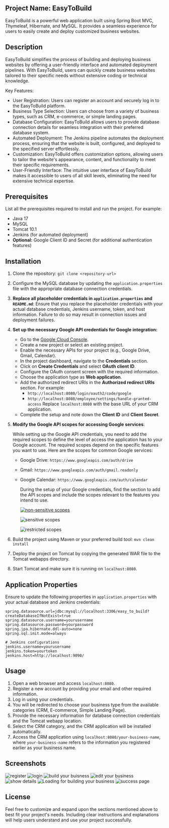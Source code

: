 ## Project Name: EasyToBuild

EasyToBuild is a powerful web application built using Spring Boot MVC, Thymeleaf, Hibernate, and MySQL. It provides a seamless experience for users to easily create and deploy customized business websites.

## Description

EasyToBuild simplifies the process of building and deploying business websites by offering a user-friendly interface and automated deployment pipelines. With EasyToBuild, users can quickly create business websites tailored to their specific needs without extensive coding or technical knowledge.

Key Features:

- User Registration: Users can register an account and securely log in to the EasyToBuild platform.
- Business Type Selection: Users can choose from a variety of business types, such as CRM, e-commerce, or simple landing pages.
- Database Configuration: EasyToBuild allows users to provide database connection details for seamless integration with their preferred database system.
- Automated Deployment: The Jenkins pipeline automates the deployment process, ensuring that the website is built, configured, and deployed to the specified server effortlessly.
- Customization: EasyToBuild offers customization options, allowing users to tailor the website's appearance, content, and functionality to meet their specific requirements.
- User-Friendly Interface: The intuitive user interface of EasyToBuild makes it accessible to users of all skill levels, eliminating the need for extensive technical expertise.

## Prerequisites

List all the prerequisites required to install and run the project. For example:

- Java 17
- MySQL
- Tomcat 10.1
- Jenkins (for automated deployment)
- **Optional:** Google Client ID and Secret (for additional authentication features)

## Installation

1. Clone the repository: `git clone <repository-url>`
2. Configure the MySQL database by updating the `application.properties` file with the appropriate database connection credentials.
3. **Replace all placeholder credentials in `application.properties` and `README.md`**: Ensure that you replace the placeholder credentials with your actual database credentials, Jenkins username, token, and host information. Failure to do so may result in connection issues and deployment failures.
4. **Set up the necessary Google API credentials for Google integration:**
    - Go to the [Google Cloud Console](https://console.cloud.google.com/).
    - Create a new project or select an existing project.
    - Enable the necessary APIs for your project (e.g., Google Drive, Gmail, Calendar).
    - In the project dashboard, navigate to the **Credentials** section.
    - Click on **Create Credentials** and select **OAuth client ID**.
    - Configure the OAuth consent screen with the required information.
    - Choose the application type as **Web application**.
    - Add the authorized redirect URIs in the **Authorized redirect URIs** section. For example:
        - `http://localhost:8080/login/oauth2/code/google`
        - `http://localhost:8080/employee/settings/handle-granted-access`
        Replace `localhost:8080` with the base URL of your CRM application.
    - Complete the setup and note down the **Client ID** and **Client Secret**.
5. **Modify the Google API scopes for accessing Google services**:
    
    While setting up the Google API credentials, you need to add the required scopes to define the level of access the application has to your Google account. The required scopes depend on the specific features you want to use. Here are the scopes for common Google services:
    
    - Google Drive: `https://www.googleapis.com/auth/drive`
    - Gmail: `https://www.googleapis.com/auth/gmail.readonly`
    - Google Calendar: `https://www.googleapis.com/auth/calendar`
        
        During the setup of your Google credentials, find the section to add the API scopes and include the scopes relevant to the features you intend to use.
        
        [![non-sensitive scopes](https://github.com/wp-ahmed/crm/assets/54330098/f1bc7026-591a-4d40-affa-e038e29591b2)](https://github.com/wp-ahmed/crm/assets/54330098/f1bc7026-591a-4d40-affa-e038e29591b2)

        ![sensitive scopes](https://github.com/wp-ahmed/crm/assets/54330098/14d82922-0904-45d0-9874-da18c90fb352)

        ![restricted scopes](https://github.com/wp-ahmed/crm/assets/54330098/b76a5cf8-c342-42e9-9848-6d0844f83575)
6. Build the project using Maven or your preferred build tool: `mvn clean install`
7. Deploy the project on Tomcat by copying the generated WAR file to the Tomcat webapps directory.
8. Start Tomcat and make sure it is running on `localhost:8080`.

## Application Properties

Ensure to update the following properties in `application.properties` with your actual database and Jenkins credentials:

```properties
spring.datasource.url=jdbc:mysql://localhost:3306/easy_to_build?createDatabaseIfNotExist=true
spring.datasource.username=yourusername
spring.datasource.password=yourpassword
spring.jpa.hibernate.ddl-auto=none
spring.sql.init.mode=always

# Jenkins configurations
jenkins.username=yourusername
jenkins.token=yourtoken
jenkins.host=http://localhost:9090/
```

## Usage

1. Open a web browser and access `localhost:8080`.
2. Register a new account by providing your email and other required information.
3. Log in using your credentials.
4. You will be redirected to choose your business type from the available categories (CRM, E-commerce, Simple Landing Page).
5. Provide the necessary information for database connection credentials and the Tomcat webapp location.
6. Select the CRM category, and the CRM application will be installed automatically.
7. Access the CRM application using `localhost:8080/your-business-name`, where `your-business-name` refers to the information you registered earlier as your business name.

## Screenshots

![register](https://github.com/wp-ahmed/easy-to-build/assets/54330098/1b8c99dd-1ff4-42ea-bbd5-9bd443b1c275)
![login](https://github.com/wp-ahmed/easy-to-build/assets/54330098/c5e7a05a-197f-4095-8e18-c4bc56c05466)
![build your buisness](https://github.com/wp-ahmed/easy-to-build/assets/54330098/2287fd56-3048-4f06-8052-266e1040d35b)
![edit your business](https://github.com/wp-ahmed/easy-to-build/assets/54330098/12b023cf-9c26-46c9-b6d0-8b72366ebb28)
![show details](https://github.com/wp-ahmed/easy-to-build/assets/54330098/c29204f6-15d7-4d43-bf20-6eea7341ec4e)
![Loading for building your business](https://github.com/wp-ahmed/easy-to-build/assets/54330098/bbc838f6-6764-4f08-926f-4e457f9e18a6)
![success page](https://github.com/wp-ahmed/easy-to-build/assets/54330098/ca651bf3-ec7a-4102-b82a-351ba2b24714)


## License

Feel free to customize and expand upon the sections mentioned above to best fit your project's needs. Including clear instructions and explanations will help users understand and use your project successfully.
